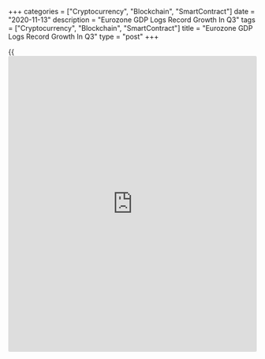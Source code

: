 +++
categories = ["Cryptocurrency", "Blockchain", "SmartContract"]
date = "2020-11-13"
description = "Eurozone GDP Logs Record Growth In Q3"
tags = ["Cryptocurrency", "Blockchain", "SmartContract"]
title = "Eurozone GDP Logs Record Growth In Q3"
type = "post"
+++

{{<iframe id="large-banner" src="https://www.bounty.group/#slide=19.0" width="100%" height="600" scrolling="no" style="border: 0px solid rgb(216, 221, 230); border-radius: 3px;">}}

Following the easing of Covid-19 control measures, the euro area
[economy][1] grew at the fastest pace on record in the third quarter
after shrinking for two straight quarters, the flash estimate from
Eurostat showed Friday.

Another report revealed that the trade balance returned to the pre-
crisis levels in September as exports recovered more quickly than
imports in the last five months.

Gross domestic product grew 12.6 percent from the second quarter, when
it was down by a record 11.8 percent. The latest pace of growth was
slightly slower than the 12.7 percent decrease initially estimated.

On a yearly basis, GDP was down 4.4 percent, much slower than the 14.8
percent decrease seen in the second quarter. According to the
preliminary flash estimate, released on October 31, GDP decreased 4.3
percent in the third quarter.  
  
The EU27 GDP grew 11.6 percent on quarter but shrank 4.3 percent
annually in the third quarter.

Eurozone employment increased by 0.9 percent sequentially, the strongest
since the time series started in 1995. Compared to the same period last
year, employment dropped 2 percent, following a 3.1 percent decrease in
the second quarter.  
  
Although euro area exports and imports increased in September, they
continued to stay below the pre-crisis level, Eurostat reported. Exports
increased 4.1 percent month-on-month and imports gained 2.7 percent in
September.

As a result, the trade surplus rose to EUR 24 billion from EUR 21
billion in August.

On an unadjusted basis, the trade surplus totaled EUR 24.8 billion
versus a EUR 18.3 billion surplus in the same period last year. Year-on-
year, exports and imports fell 3.1 percent and 7.1 percent,
respectively.

For comments and feedback [contact](https://www.playgroundfx.com/contact/): editorial@rtt[news](https://www.letsplayfx.com/blog/forex-news-website/).com

[Economic News][1]

 **What parts of the world are seeing the best (and worst) economic
performances lately? Click[here][2] to check out our [Econ Scorecard][2]
and find out! See up-to-the-moment [ranking](https://www.playgroundfx.com/blog/crypto-exchange-ranking/)s for the best and worst
performers in [GDP][3], [unemployment rate][4], [inflation][2] and much
more.**

   1. www.rtt[news](https://www.letsplayfx.com/blog/forex-news-website/).com/Content/EconomicNews.aspx
   2. www.rtt[news](https://www.letsplayfx.com/blog/forex-news-website/).com/economic-scorecard/world-rank/CPI/highest-performance.aspx
   3. www.rtt[news](https://www.letsplayfx.com/blog/forex-news-website/).com/economic-scorecard/world-rank/GDP/highest-performance.aspx
   4. www.rtt[news](https://www.letsplayfx.com/blog/forex-news-website/).com/economic-scorecard/world-rank/unemployment-rate/lowest-performance.aspx